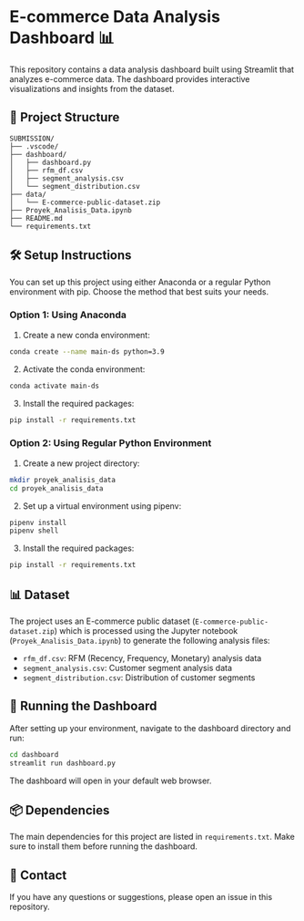 # E-commerce Data Analysis Dashboard 📊

This repository contains a data analysis dashboard built using Streamlit that analyzes e-commerce data. The dashboard provides interactive visualizations and insights from the dataset.

## 📁 Project Structure

```
SUBMISSION/
├── .vscode/
├── dashboard/
│   ├── dashboard.py
│   ├── rfm_df.csv
│   ├── segment_analysis.csv
│   └── segment_distribution.csv
├── data/
│   └── E-commerce-public-dataset.zip
├── Proyek_Analisis_Data.ipynb
├── README.md
└── requirements.txt
```

## 🛠️ Setup Instructions

You can set up this project using either Anaconda or a regular Python environment with pip. Choose the method that best suits your needs.

### Option 1: Using Anaconda

1. Create a new conda environment:
```bash
conda create --name main-ds python=3.9
```

2. Activate the conda environment:
```bash
conda activate main-ds
```

3. Install the required packages:
```bash
pip install -r requirements.txt
```

### Option 2: Using Regular Python Environment

1. Create a new project directory:
```bash
mkdir proyek_analisis_data
cd proyek_analisis_data
```

2. Set up a virtual environment using pipenv:
```bash
pipenv install
pipenv shell
```

3. Install the required packages:
```bash
pip install -r requirements.txt
```

## 📊 Dataset

The project uses an E-commerce public dataset (`E-commerce-public-dataset.zip`) which is processed using the Jupyter notebook (`Proyek_Analisis_Data.ipynb`) to generate the following analysis files:
- `rfm_df.csv`: RFM (Recency, Frequency, Monetary) analysis data
- `segment_analysis.csv`: Customer segment analysis data
- `segment_distribution.csv`: Distribution of customer segments

## 🚀 Running the Dashboard

After setting up your environment, navigate to the dashboard directory and run:
```bash
cd dashboard
streamlit run dashboard.py
```

The dashboard will open in your default web browser.

## 📦 Dependencies

The main dependencies for this project are listed in `requirements.txt`. Make sure to install them before running the dashboard.

## 📧 Contact

If you have any questions or suggestions, please open an issue in this repository.